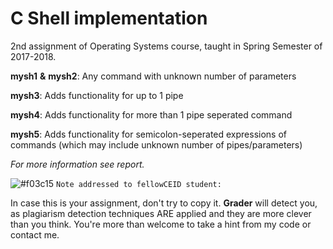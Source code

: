 #  C Shell implementation

2nd assignment of Operating Systems course, taught in Spring Semester of 2017-2018.

**mysh1** **&** **mysh2**:
Any command with unknown number of parameters

**mysh3**:
Adds functionality for up to 1 pipe

**mysh4**:
Adds functionality for more than 1 pipe seperated command

**mysh5**:
Adds functionality for semicolon-seperated expressions of commands (which may include unknown number of pipes/parameters)

*For more information see report.*

![#f03c15](https://placehold.it/15/f03c15/000000?text=+) `Note addressed to fellowCEID student:`

In case this is your assignment, don't try to copy it. **Grader** will detect you, as plagiarism detection techniques ARE  applied and they are more clever than you think. You're more than welcome to take a hint from my code or contact me.
